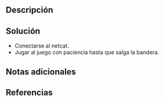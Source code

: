 ## Descripción
## Solución
- Conectarse al netcat.
- Jugar al juego con paciencia hasta que salga la bandera.
## Notas adicionales
## Referencias